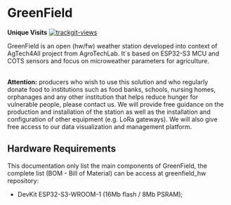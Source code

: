 # GreenField

**Unique Visits** <a href="https://trackgit.com"><img src="https://us-central1-trackgit-analytics.cloudfunctions.net/token/ping/lt3c4wply1ogu6r9hqsl" alt="trackgit-views" /></a>

GreenField is an open (hw/fw) weather station developed into context of AgTech4All project from AgroTechLab.
It´s based on ESP32-S3 MCU and COTS sensors and focus on microweather parameters for agriculture.<br><br>

**Attention:** producers who wish to use this solution and who regularly donate food to institutions such as food banks, schools, nursing homes, orphanages and any other institution that helps reduce hunger for vulnerable people, please contact us. 
We will provide free guidance on the production and installation of the station as well as the installation and configuration of other equipment (e.g. LoRa gateways). We will also give free access to our data visualization and management platform.

## Hardware Requirements ##
This documentation only list the main components of GreenField, the complete list (BOM - Bill of Material) can be access at greenfield_hw repository:
  - DevKit ESP32-S3-WROOM-1 (16Mb flash / 8Mb PSRAM);

